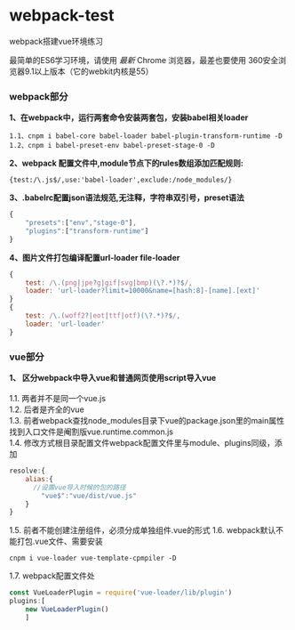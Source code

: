 # webpack-test
webpack搭建vue环境练习

最简单的ES6学习环境，请使用 *最新* Chrome 浏览器，最差也要使用 360安全浏览器9.1以上版本（它的webkit内核是55）

### webpack部分
**1、在webpack中，运行两套命令安装两套包，安装babel相关loader**
```shell
1.1、cnpm i babel-core babel-loader babel-plugin-transform-runtime -D
1.2、cnpm i babel-preset-env babel-preset-stage-0 -D
```
**2、webpack 配置文件中,module节点下的rules数组添加匹配规则:**
```shell
{test:/\.js$/,use:'babel-loader',exclude:/node_modules/}
```
**3、.babelrc配置json语法规范,无注释，字符串双引号，preset语法**
```javascript
{
	"presets":["env","stage-0"],
	"plugins":["transform-runtime"]
}
```
**4、图片文件打包编译配置url-loader file-loader**
```javascript
{
    test: /\.(png|jpe?g|gif|svg|bmp)(\?.*)?$/,
    loader: 'url-loader?limit=10000&name=[hash:8]-[name].[ext]'
}
{
    test: /\.(woff2?|eot|ttf|otf)(\?.*)?$/,
    loader: 'url-loader'
}
```
### vue部分
**1、 区分webpack中导入vue和普通网页使用script导入vue**<br>   
1.1. 两者并不是同一个vue.js <br>
1.2. 后者是齐全的vue <br>
1.3. 前者webpack查找node_modules目录下vue的package.json里的main属性找到入口文件是阉割版vue.runtime.common.js <br>
1.4. 修改方式根目录配置文件webpack配置文件里与module、plugins同级，添加 <br>
``` javascript
resolve:{
	alias:{
      //设置vue导入时候的包的路径
		"vue$":"vue/dist/vue.js"
	}
}
```
1.5. 前者不能创建注册组件，必须分成单独组件.vue的形式
1.6. webpack默认不能打包.vue文件、需要安装
``` shell
cnpm i vue-loader vue-template-cpmpiler -D
```
1.7. webpack配置文件处
``` javascript
const VueLoaderPlugin = require('vue-loader/lib/plugin')
plugins:[
	new VueLoaderPlugin()
	]
```


